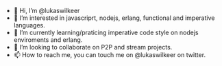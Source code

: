 - 👋 Hi, I’m @lukaswilkeer
- 👀 I’m interested in javascriprt, nodejs, erlang, functional and imperative languages.
- 🌱 I’m currently learning/praticing imperative code style on nodejs enviroments and erlang.
- 💞️ I’m looking to collaborate on P2P and stream projects.
- 📫 How to reach me, you can touch me on @lukaswilkeer on twitter. 

<!---
lukaswilkeer/lukaswilkeer is a ✨ special ✨ repository because its `README.md` (this file) appears on your GitHub profile.
You can click the Preview link to take a look at your changes.
--->
